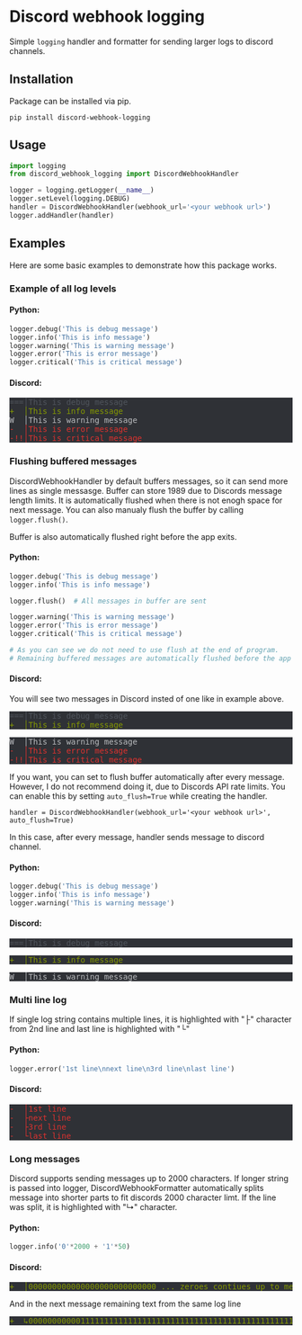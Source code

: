 # Discord webhook logging
Simple `logging` handler and formatter for sending larger logs to discord channels.

## Installation
Package can be installed via pip.

`pip install discord-webhook-logging`

## Usage
```python
import logging
from discord_webhook_logging import DiscordWebhookHandler

logger = logging.getLogger(__name__)
logger.setLevel(logging.DEBUG)
handler = DiscordWebhookHandler(webhook_url='<your webhook url>')
logger.addHandler(handler)
```

## Examples
Here are some basic examples to demonstrate how this package works.

### Example of all log levels
#### Python:
```python
logger.debug('This is debug message')
logger.info('This is info message')
logger.warning('This is warning message')
logger.error('This is error message')
logger.critical('This is critical message')
```
#### Discord:
<pre style="background-color: #2f3136">
<span style="color:rgb(79, 84, 92)">===│This is debug message</span>
<span style="color:rgb(133, 153, 0)">+  │This is info message</span>
<span style="color:rgb(185, 187, 190)">W  │This is warning message</span>
<span style="color:rgb(220, 50, 47)">-  │This is error message</span>
<span style="color:rgb(220, 50, 47)">-!!│This is critical message</span>
</pre>

### Flushing buffered messages
DiscordWebhookHandler by default buffers messages, so it can send more lines as single messasge. Buffer can store 1989 due to Discords message length limits. It is automatically flushed when there is not enogh space for next message. You can also manualy flush the buffer by calling `logger.flush()`.

Buffer is also automatically flushed right before the app exits.

#### Python:
```python
logger.debug('This is debug message')
logger.info('This is info message')

logger.flush()  # All messages in buffer are sent

logger.warning('This is warning message')
logger.error('This is error message')
logger.critical('This is critical message')

# As you can see we do not need to use flush at the end of program.
# Remaining buffered messages are automatically flushed before the app exits.
```
#### Discord:

You will see two messages in Discord insted of one like in example above.
<pre style="background-color: #2f3136">
<span style="color:rgb(79, 84, 92)">===│This is debug message</span>
<span style="color:rgb(133, 153, 0)">+  │This is info message</span>
</pre>
<pre style="background-color: #2f3136">
<span style="color:rgb(185, 187, 190)">W  │This is warning message</span>
<span style="color:rgb(220, 50, 47)">-  │This is error message</span>
<span style="color:rgb(220, 50, 47)">-!!│This is critical message</span>
</pre>

If you want, you can set to flush buffer automatically after every message. However, I do not recommend doing it, due to Discords API rate limits.
You can enable this by setting `auto_flush=True` while creating the handler.

`handler = DiscordWebhookHandler(webhook_url='<your webhook url>', auto_flush=True)`

In this case, after every message, handler sends message to discord channel.

#### Python:
```python
logger.debug('This is debug message')
logger.info('This is info message')
logger.warning('This is warning message')
```
#### Discord:
<pre style="background-color: #2f3136">
<span style="color:rgb(79, 84, 92)">===│This is debug message</span>
</pre>
<pre style="background-color: #2f3136">
<span style="color:rgb(133, 153, 0)">+  │This is info message</span>
</pre>
<pre style="background-color: #2f3136">
<span style="color:rgb(185, 187, 190)">W  │This is warning message</span>
</pre>


### Multi line log
If single log string contains multiple lines, it is highlighted with "├" character from 2nd line and last line is highlighted with "└"

#### Python:
```python
logger.error('1st line\nnext line\n3rd line\nlast line')
```

#### Discord:
<pre style="background-color: #2f3136">
<span style="color:rgb(220, 50, 47)">-  │1st line
-  ├next line
-  ├3rd line
-  └last line</span>
</pre>

### Long messages
Discord supports sending messages up to 2000 characters. If longer string is passed into logger, DiscordWebhookFormatter automatically splits message into shorter parts to fit discords 2000 character limt.
If the line was split, it is highlighted with "↳" character.

#### Python:
```python
logger.info('0'*2000 + '1'*50)
```

#### Discord:
<pre style="background-color: #2f3136">
<span style="color:rgb(133, 153, 0)">+  │000000000000000000000000000 ... zeroes contiues up to message length limit</span>
</pre>
And in the next message remaining text from the same log line
<pre style="background-color: #2f3136">
<span style="color:rgb(133, 153, 0)">+  ↳0000000000011111111111111111111111111111111111111111111111111</span>
</pre>
